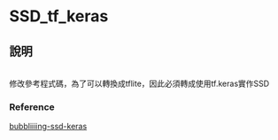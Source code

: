 # SSD_tf_keras


## 說明
<br>修改參考程式碼，為了可以轉換成tflite，因此必須轉成使用tf.keras實作SSD</br>

### Reference
<p><a href="https://github.com/bubbliiiing/ssd-keras">bubbliiiing-ssd-keras</a><p>
